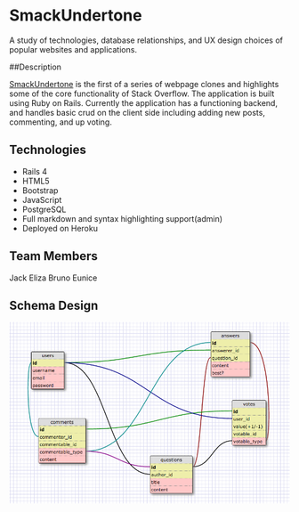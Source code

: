 # SmackUndertone

A study of technologies, database relationships, and UX design choices of popular websites and applications.

##Description

[SmackUndertone][1] is the first of a series of webpage clones and highlights some of the core functionality of Stack Overflow. The application is built using Ruby on Rails. Currently the application has a functioning backend, and handles basic crud on the client side including adding new posts, commenting, and up voting.

## Technologies

* Rails 4
* HTML5
* Bootstrap
* JavaScript
* PostgreSQL
* Full markdown and syntax highlighting support(admin)
* Deployed on Heroku

## Team Members
Jack
Eliza
Bruno
Eunice

## Schema Design
![alt text](imgs/schema.png)

[1]:https://smackundertone.herokuapp.com/
